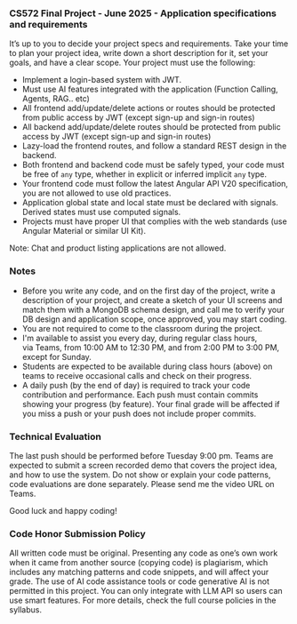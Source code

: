 ### CS572 Final Project - June 2025 - Application specifications and requirements
It’s up to you to decide your project specs and requirements. Take your time to plan your project idea, write down a short description for it, set your goals, and have a clear scope. Your project must use the following:  
* Implement a login-based system with JWT.
* Must use AI features integrated with the application (Function Calling, Agents, RAG.. etc)
* All frontend add/update/delete actions or routes should be protected from public access by JWT (except sign-up and sign-in routes)
* All backend add/update/delete routes should be protected from public access by JWT (except sign-up and sign-in routes)
* Lazy-load the frontend routes, and follow a standard REST design in the backend.
* Both frontend and backend code must be safely typed, your code must be free of `any` type, whether in explicit or inferred implicit `any` type.
* Your frontend code must follow the latest Angular API V20 specification, you are not allowed to use old practices.
* Application global state and local state must be declared with signals. Derived states must use computed signals.
* Projects must have proper UI that complies with the web standards (use Angular Material or similar UI Kit).
  
Note: Chat and product listing applications are not allowed.  
  
### Notes
* Before you write any code, and on the first day of the project, write a description of your project, and create a sketch of your UI screens and match them with a MongoDB schema design, and call me to verify your DB design and application scope, once approved, you may start coding.
* You are not required to come to the classroom during the project. 
* I'm available to assist you every day, during regular class hours, via Teams, from 10:00 AM to 12:30 PM, and from 2:00 PM to 3:00 PM, except for Sunday. 
* Students are expected to be available during class hours (above) on teams to receive occasional calls and check on their progress.
* A daily push (by the end of day) is required to track your code contribution and performance. Each push must contain commits showing your progress (by feature). Your final grade will be affected if you miss a push or your push does not include proper commits.
      
### Technical Evaluation
The last push should be performed before Tuesday 9:00 pm. Teams are expected to submit a screen recorded demo that covers the project idea, and how to use the system. Do not show or explain your code patterns, code evaluations are done separately. Please send me the video URL on Teams. 
     
Good luck and happy coding!
  
### Code Honor Submission Policy
All written code must be original. Presenting any code as one’s own work when it came from another source (copying code) is plagiarism, which includes any matching patterns and code snippets, and will affect your grade. The use of AI code assistance tools or code generative AI is not permitted in this project. You can only integrate with LLM API so users can use smart features. For more details, check the full course policies in the syllabus.
